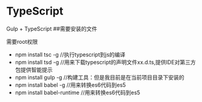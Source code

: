 # TypeScript
Gulp + TypeScript
##需要安装的文件

需要root权限
* npm install tsc -g         //执行typescript到js的编译
* npm install tsd -g         //用来下载typescript的声明文件xx.d.ts,提供IDE对第三方包提供智能提示
* npm install gulp -g        //构建工具：但是我目前是在当前项目目录下安装的
* npm install babel -g       //用来转换es6代码到es5
* npm install babel-runtime  //用来转换es6代码到es5

